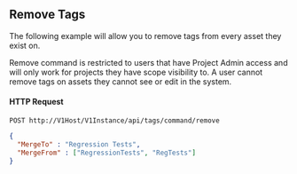 ## Remove Tags

The following example will allow you to remove tags from every asset they exist on.

<div class="notice">
    <div class="content">
        Remove command is restricted to users that have Project Admin access and will only work for projects they have scope visibility to. A user cannot remove tags on assets they cannot see or edit in the system.
    </div>
 </div>

#### HTTP Request

`POST http://V1Host/V1Instance/api/tags/command/remove`

```json
{
  "MergeTo" : "Regression Tests",
  "MergeFrom" : ["RegressionTests", "RegTests"]
}
```